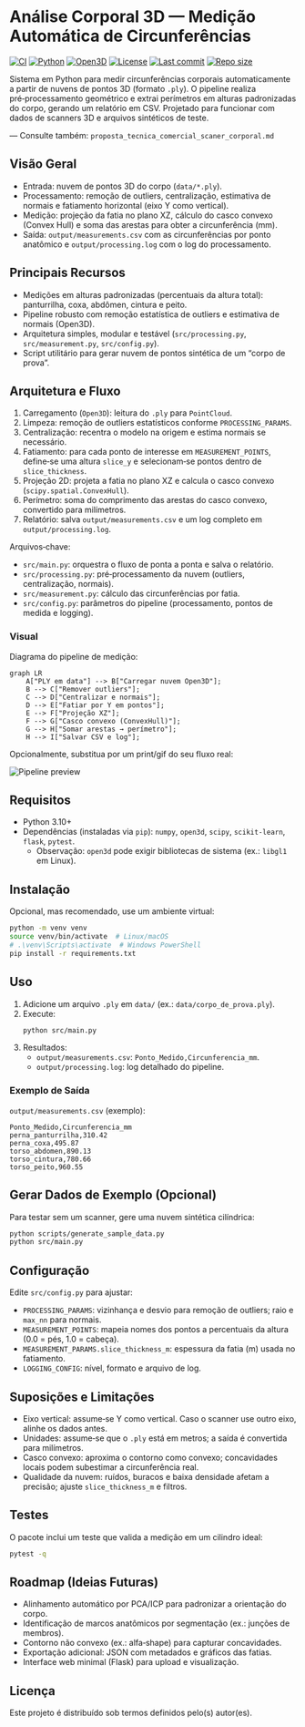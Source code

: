 # Análise Corporal 3D — Medição Automática de Circunferências

[![CI](https://github.com/LuizRMSilva1973/analisecorporal/actions/workflows/ci.yml/badge.svg)](https://github.com/LuizRMSilva1973/analisecorporal/actions/workflows/ci.yml)
[![Python](https://img.shields.io/badge/python-3.10%2B-blue)](https://www.python.org/)
[![Open3D](https://img.shields.io/badge/Open3D-ready-success)](http://www.open3d.org/)
[![License](https://img.shields.io/github/license/LuizRMSilva1973/analisecorporal)](LICENSE)
[![Last commit](https://img.shields.io/github/last-commit/LuizRMSilva1973/analisecorporal)](https://github.com/LuizRMSilva1973/analisecorporal/commits/main)
[![Repo size](https://img.shields.io/github/repo-size/LuizRMSilva1973/analisecorporal)](https://github.com/LuizRMSilva1973/analisecorporal)

Sistema em Python para medir circunferências corporais automaticamente a partir de nuvens de pontos 3D (formato `.ply`). O pipeline realiza pré‑processamento geométrico e extrai perímetros em alturas padronizadas do corpo, gerando um relatório em CSV. Projetado para funcionar com dados de scanners 3D e arquivos sintéticos de teste.

— Consulte também: `proposta_tecnica_comercial_scaner_corporal.md`

## Visão Geral

- Entrada: nuvem de pontos 3D do corpo (`data/*.ply`).
- Processamento: remoção de outliers, centralização, estimativa de normais e fatiamento horizontal (eixo Y como vertical).
- Medição: projeção da fatia no plano XZ, cálculo do casco convexo (Convex Hull) e soma das arestas para obter a circunferência (mm).
- Saída: `output/measurements.csv` com as circunferências por ponto anatômico e `output/processing.log` com o log do processamento.

## Principais Recursos

- Medições em alturas padronizadas (percentuais da altura total): panturrilha, coxa, abdômen, cintura e peito.
- Pipeline robusto com remoção estatística de outliers e estimativa de normais (Open3D).
- Arquitetura simples, modular e testável (`src/processing.py`, `src/measurement.py`, `src/config.py`).
- Script utilitário para gerar nuvem de pontos sintética de um “corpo de prova”.

## Arquitetura e Fluxo

1. Carregamento (`Open3D`): leitura do `.ply` para `PointCloud`.
2. Limpeza: remoção de outliers estatísticos conforme `PROCESSING_PARAMS`.
3. Centralização: recentra o modelo na origem e estima normais se necessário.
4. Fatiamento: para cada ponto de interesse em `MEASUREMENT_POINTS`, define‑se uma altura `slice_y` e selecionam‑se pontos dentro de `slice_thickness`.
5. Projeção 2D: projeta a fatia no plano XZ e calcula o casco convexo (`scipy.spatial.ConvexHull`).
6. Perímetro: soma do comprimento das arestas do casco convexo, convertido para milímetros.
7. Relatório: salva `output/measurements.csv` e um log completo em `output/processing.log`.

Arquivos‑chave:
- `src/main.py`: orquestra o fluxo de ponta a ponta e salva o relatório.
- `src/processing.py`: pré‑processamento da nuvem (outliers, centralização, normais).
- `src/measurement.py`: cálculo das circunferências por fatia.
- `src/config.py`: parâmetros do pipeline (processamento, pontos de medida e logging).

### Visual

Diagrama do pipeline de medição:

```mermaid
graph LR
    A["PLY em data"] --> B["Carregar nuvem Open3D"];
    B --> C["Remover outliers"];
    C --> D["Centralizar e normais"];
    D --> E["Fatiar por Y em pontos"];
    E --> F["Projeção XZ"];
    F --> G["Casco convexo (ConvexHull)"];
    G --> H["Somar arestas → perímetro"];
    H --> I["Salvar CSV e log"];
```

Opcionalmente, substitua por um print/gif do seu fluxo real:

![Pipeline preview](docs/assets/pipeline.png)

## Requisitos

- Python 3.10+
- Dependências (instaladas via `pip`): `numpy`, `open3d`, `scipy`, `scikit-learn`, `flask`, `pytest`.
  - Observação: `open3d` pode exigir bibliotecas de sistema (ex.: `libgl1` em Linux).

## Instalação

Opcional, mas recomendado, use um ambiente virtual:

```bash
python -m venv venv
source venv/bin/activate  # Linux/macOS
# .\venv\Scripts\activate  # Windows PowerShell
pip install -r requirements.txt
```

## Uso

1. Adicione um arquivo `.ply` em `data/` (ex.: `data/corpo_de_prova.ply`).
2. Execute:
   ```bash
   python src/main.py
   ```
3. Resultados:
   - `output/measurements.csv`: `Ponto_Medido,Circunferencia_mm`.
   - `output/processing.log`: log detalhado do pipeline.

### Exemplo de Saída

`output/measurements.csv` (exemplo):

```csv
Ponto_Medido,Circunferencia_mm
perna_panturrilha,310.42
perna_coxa,495.87
torso_abdomen,890.13
torso_cintura,780.66
torso_peito,960.55
```

## Gerar Dados de Exemplo (Opcional)

Para testar sem um scanner, gere uma nuvem sintética cilíndrica:

```bash
python scripts/generate_sample_data.py
python src/main.py
```

## Configuração

Edite `src/config.py` para ajustar:
- `PROCESSING_PARAMS`: vizinhança e desvio para remoção de outliers; raio e `max_nn` para normais.
- `MEASUREMENT_POINTS`: mapeia nomes dos pontos a percentuais da altura (0.0 = pés, 1.0 = cabeça).
- `MEASUREMENT_PARAMS.slice_thickness_m`: espessura da fatia (m) usada no fatiamento.
- `LOGGING_CONFIG`: nível, formato e arquivo de log.

## Suposições e Limitações

- Eixo vertical: assume‑se Y como vertical. Caso o scanner use outro eixo, alinhe os dados antes.
- Unidades: assume‑se que o `.ply` está em metros; a saída é convertida para milímetros.
- Casco convexo: aproxima o contorno como convexo; concavidades locais podem subestimar a circunferência real.
- Qualidade da nuvem: ruídos, buracos e baixa densidade afetam a precisão; ajuste `slice_thickness_m` e filtros.

## Testes

O pacote inclui um teste que valida a medição em um cilindro ideal:

```bash
pytest -q
```

## Roadmap (Ideias Futuras)

- Alinhamento automático por PCA/ICP para padronizar a orientação do corpo.
- Identificação de marcos anatômicos por segmentação (ex.: junções de membros).
- Contorno não convexo (ex.: alfa‑shape) para capturar concavidades.
- Exportação adicional: JSON com metadados e gráficos das fatias.
- Interface web minimal (Flask) para upload e visualização.

## Licença

Este projeto é distribuído sob termos definidos pelo(s) autor(es).
